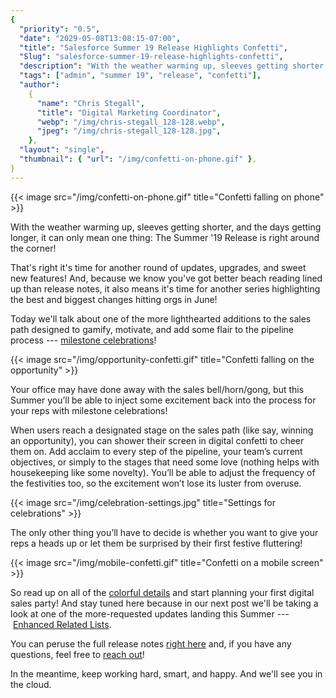 ```yaml
---
{
  "priority": "0.5",
  "date": "2029-05-08T13:08:15-07:00",
  "title": "Salesforce Summer 19 Release Highlights Confetti",
  "Slug": "salesforce-summer-19-release-highlights-confetti",
  "description": "With the weather warming up, sleeves getting shorter, and the days getting longer, it can only mean one thing: The Summer ’19 Release is right around the corner!",
  "tags": ["admin", "summer 19", "release", "confetti"],
  "author":
    {
      "name": "Chris Stegall",
      "title": "Digital Marketing Coordinator",
      "webp": "/img/chris-stegall_128-128.webp",
      "jpeg": "/img/chris-stegall_128-128.jpg",
    },
  "layout": "single",
  "thumbnail": { "url": "/img/confetti-on-phone.gif" },
}
---
```


{{< image src="/img/confetti-on-phone.gif" title="Confetti falling on phone" >}}

With the weather warming up, sleeves getting shorter, and the days getting longer, it can only mean one thing: The Summer '19 Release is right around the corner!

That's right it's time for another round of updates, upgrades, and sweet new features! And, because we know you've got better beach reading lined up than release notes, it also means it's time for another series highlighting the best and biggest changes hitting orgs in June!

Today we'll talk about one of the more lighthearted additions to the sales path designed to gamify, motivate, and add some flair to the pipeline process --- [milestone celebrations](https://releasenotes.docs.salesforce.com/en-us/summer19/release-notes/rn_mobile_s1_newfeat_path_celebration.htm)!

{{< image src="/img/opportunity-confetti.gif" title="Confetti falling on the opportunity" >}}

Your office may have done away with the sales bell/horn/gong, but this Summer you’ll be able to inject some excitement back into the process for your reps with milestone celebrations!

When users reach a designated stage on the sales path (like say, winning an opportunity), you can shower their screen in digital confetti to cheer them on. Add acclaim to every step of the pipeline, your team’s current objectives, or simply to the stages that need some love (nothing helps with housekeeping like some novelty). You’ll be able to adjust the frequency of the festivities too, so the excitement won’t lose its luster from overuse.

{{< image src="/img/celebration-settings.jpg" title="Settings for celebrations" >}}

The only other thing you’ll have to decide is whether you want to give your reps a heads up or let them be surprised by their first festive fluttering!

{{< image src="/img/mobile-confetti.gif" title="Confetti on a mobile screen" >}}

So read up on all of the [colorful details](https://releasenotes.docs.salesforce.com/en-us/summer19/release-notes/rn_mobile_s1_newfeat_path_celebration.htm) and start planning your first digital sales party! And stay tuned here because in our next post we'll be taking a look at one of the more-requested updates landing this Summer --- [Enhanced Related Lists](https://releasenotes.docs.salesforce.com/en-us/summer19/release-notes/rn_lex_enhanced_related_lists.htm).

You can peruse the full release notes [right here](https://releasenotes.docs.salesforce.com/en-us/summer19/release-notes/salesforce_release_notes.htm) and, if you have any questions, feel free to [reach out](https://www.mkpartners.com/article/contact/contact)!

In the meantime, keep working hard, smart, and happy. And we'll see you in the cloud.
